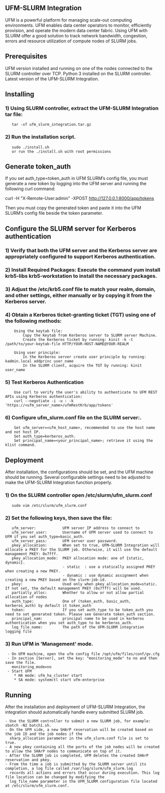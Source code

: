 UFM-SLURM Integration
--------------------------------------------------------


UFM is a powerful platform for managing scale-out computing environments. UFM enables data center operators to monitor, efficiently provision, and operate the modern data center fabric.
Using UFM with SLURM offer a good solution to track network bandwidth, congestion, errors and resource utilization of compute nodes of SLURM jobs.



Prerequisites
--------------------------------------------------------


UFM version installed and running on one of the nodes connected to the SLURM controller over TCP.
Python 3 installed on the SLURM controller.
Latest version of the UFM-SLURM Integration.


Installing
--------------------------------------------------------


### 1) Using SLURM controller, extract the UFM-SLURM Integration tar file:
	   tar -xf ufm_slurm_integration.tar.gz

### 2) Run the installation script.
	   sudo ./install.sh
	   or run the ./install.sh with root permissions



Generate token_auth
--------------------------------------------------------


If you set auth_type=token_auth in UFM SLURM’s config file, you must generate a new token by logging into the UFM server and running the following curl command:

curl -H "X-Remote-User:admin" -XPOST http://127.0.0.1:8000/app/tokens

Then you must copy the generated token and paste it into the UFM SLURM’s config file beside the token parameter.



Configure the SLURM server for Kerberos authentication
-------------------------------------------------------


### 1) Verify that both the UFM server and the Kerberos server are appropriately configured to support Kerberos authentication.
### 2) Install Required Packages: Execute the command yum install krb5-libs krb5-workstation to install the necessary packages.
### 3) Adjust the /etc/krb5.conf file to match your realm, domain, and other settings, either manually or by copying it from the Kerberos server.
### 4) Obtain a Kerberos ticket-granting ticket (TGT) using one of the following methods:
        Using the keytab file:
            Copy the Keytab from Kerberos server to SLURM server Machine.
            Create the Kerberos ticket by running: kinit -k -t /path/to/your-keytab-file HTTP/YOUR-HOST-NAME@YOUR-REALM

        Using user principle:
            In the Kerberos server create user principle by running: kadmin.local addprinc user_name
            In the SLURM client, acquire the TGT by running: kinit user_name
### 5) Test Kerberos Authentication
        Use curl to verify the user's ability to authenticate to UFM REST APIs using Kerberos authentication:
        curl --negotiate -i -u : -k 'https://<ufm_server_name>/ufmRestKrb/app/tokens'
### 6) Configure ufm_slurm.conf file on the SLURM server:.
        Set ufm_server=<ufm_host_name>, recommended to use the host name and not host IP.
        Set auth_type=kerberos_auth.
        Set principal_name=<your_principal_name>; retrieve it using the klist command.


Deployment
--------------------------------------------------------


After installation, the configurations should be set, and the UFM machine should be running. Several configurable
settings need to be adjusted to make the UFM-SLURM Integration function properly.

### 1) On the SLURM controller open /etc/slurm/ufm_slurm.conf
       sudo vim /etc/slurm/ufm_slurm.conf

### 2) Set the following keys, then save the file:
	   ufm_server:            UFM server IP address to connect to
 	   ufm_server_user:       Username of UFM server used to connect to UFM if you set auth_type=basic_auth.
	   ufm_server_pass:       UFM server user password.
       pkey_allocation:       When set to true, UFM–SLURM Integration will allocate a PKEY for the SLURM job. Otherwise, it will use the default management PKEY: 0x7fff.
       pkey_allocation_mode:  PKEY allocation mode: one of {static, dynamic}.
                              - static  : use a statically assigned PKEY when creating a new PKEY.
                              - dynamic : use dynamic assignment when creating a new PKEY based on the slurm-job-id.
	   pkey:                  Used only when pkey_allocation_mode=static. If not set, the default management PKEY (0x7fff) will be used.
	   partially_alloc:       Whether to allow or not allow partial allocation of nodes
       auth_type:             One of (token_auth, basic_auth, kerberos_auth) by default it token_auth
	   token:                 If you set auth_type to be token_auth you need to set generated token. Please see Generate token_auth section.
       principal_nam:         principal name to be used in kerberos authentication when you set auth_type to be kerberos_auth.
	   log_file_name:         The path of the UFM-SLURM integration logging file

### 3) Run UFM in 'Management' mode.
	 - On UFM machine, open the ufm config file /opt/ufm/files/conf/gv.cfg
	 - In section [Server], set the key: "monitoring_mode" to no and then save the file.
	   monitoring_mode=no
	 - Start UFM
		* HA mode: ufm_ha_cluster start
		* SA mode: systemctl start ufm-enterprise



Running
--------------------------------------------------------


After the installation and deployment of UFM-SLURM Integration, the integration should automatically handle every submitted SLURM job.

    - Use the SLURM controller to submit a new SLURM job, for example: sbatch -N2 batch1.sh.
    - On the UFM side, a new SHArP reservation will be created based on the job ID and the job nodes if the
      sharp_allocation parameter in the ufm_slurm.conf file is set to true.
    - A new pkey containing all the ports of the job nodes will be created to allow the SHArP nodes to communicate on top of it.
    - After the SLURM job is completed, UFM deletes the created SHArP reservation and pkey.
    - From the time a job is submitted by the SLURM server until its completion, a log file called /var/log/slurm/ufm_slurm.log
      records all actions and errors that occur during execution. This log file location can be changed by modifying the
      log_file_name parameter in the UFM_SLURM configuration file located at /etc/slurm/ufm_slurm.conf.
